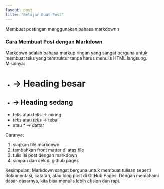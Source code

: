 ```yaml
---
layout: post
title: "Belajar Buat Post"
---
```


Membuat postingan menggunakan bahasa markdownn

<!--more-->

### Cara Membuat Post dengan Markdown

Markdown adalah bahasa markup ringan yang sangat berguna untuk membuat teks yang terstruktur tanpa harus menulis HTML langsung. 
Misalnya:
 - # → Heading besar
 - ## → Heading sedang
 - teks atau teks → miring
 - *teks* atau _teks_ → tebal
 -  atau * → daftar

Caranya:
1. siapkan file markdown
2. tambahkan front matter di atas file
3. tulis isi post dengan markdown
4. simpan dan cek di github pages

Kesimpulan:
Markdown sangat berguna untuk membuat tulisan seperti dokumentasi, catatan, atau blog post di GitHub Pages. Dengan memahami dasar-dasarnya, kita bisa menulis lebih efisien dan rapi.